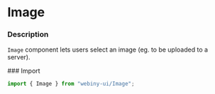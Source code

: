 # Image

### Description
`Image` component lets users select an image (eg. to be uploaded to a server).

### Import
```js
import { Image } from "webiny-ui/Image";
```